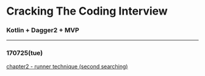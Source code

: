 # Cracking The Coding Interview

### Kotlin + Dagger2 + MVP
* * *

### 170725(tue)
[chapter2 - runner technique (second searching)](https://github.com/Wbreadboy/CTCI/blob/master/app/src/main/java/www/breadboy/com/ctci/question2_runner/linkedlist/LinkedList.kt)
